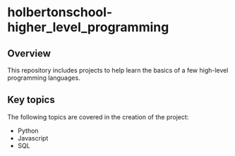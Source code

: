 # holbertonschool-higher_level_programming

## Overview

This repository includes projects to help learn the basics of a few high-level programming languages.

## Key topics

The following topics are covered in the
creation of the project:

- Python
- Javascript
- SQL
